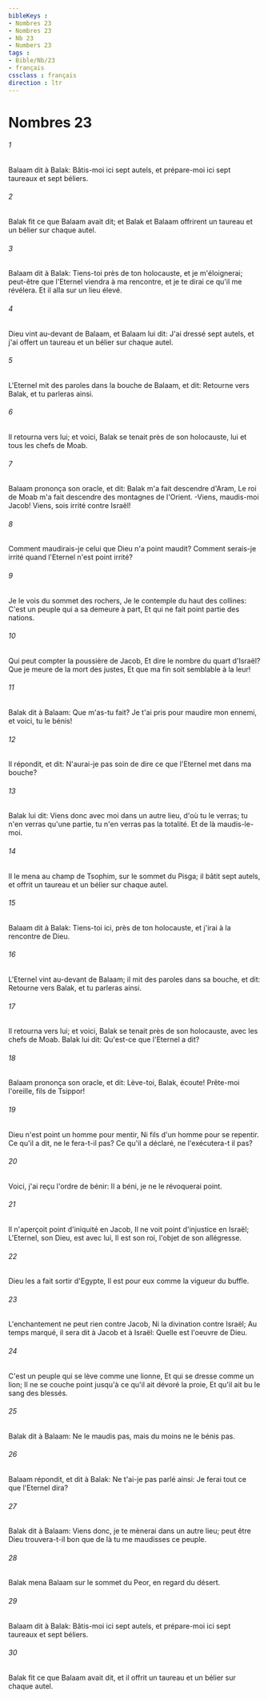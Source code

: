 ```yaml
---
bibleKeys : 
- Nombres 23
- Nombres 23
- Nb 23
- Numbers 23
tags : 
- Bible/Nb/23
- français
cssclass : français
direction : ltr
---
```


# Nombres 23

###### 1
Balaam dit à Balak: Bâtis-moi ici sept autels, et prépare-moi ici sept taureaux et sept béliers.
###### 2
Balak fit ce que Balaam avait dit; et Balak et Balaam offrirent un taureau et un bélier sur chaque autel.
###### 3
Balaam dit à Balak: Tiens-toi près de ton holocauste, et je m'éloignerai; peut-être que l'Eternel viendra à ma rencontre, et je te dirai ce qu'il me révélera. Et il alla sur un lieu élevé.
###### 4
Dieu vint au-devant de Balaam, et Balaam lui dit: J'ai dressé sept autels, et j'ai offert un taureau et un bélier sur chaque autel.
###### 5
L'Eternel mit des paroles dans la bouche de Balaam, et dit: Retourne vers Balak, et tu parleras ainsi.
###### 6
Il retourna vers lui; et voici, Balak se tenait près de son holocauste, lui et tous les chefs de Moab.
###### 7
Balaam prononça son oracle, et dit: Balak m'a fait descendre d'Aram, Le roi de Moab m'a fait descendre des montagnes de l'Orient. -Viens, maudis-moi Jacob! Viens, sois irrité contre Israël!
###### 8
Comment maudirais-je celui que Dieu n'a point maudit? Comment serais-je irrité quand l'Eternel n'est point irrité?
###### 9
Je le vois du sommet des rochers, Je le contemple du haut des collines: C'est un peuple qui a sa demeure à part, Et qui ne fait point partie des nations.
###### 10
Qui peut compter la poussière de Jacob, Et dire le nombre du quart d'Israël? Que je meure de la mort des justes, Et que ma fin soit semblable à la leur!
###### 11
Balak dit à Balaam: Que m'as-tu fait? Je t'ai pris pour maudire mon ennemi, et voici, tu le bénis!
###### 12
Il répondit, et dit: N'aurai-je pas soin de dire ce que l'Eternel met dans ma bouche?
###### 13
Balak lui dit: Viens donc avec moi dans un autre lieu, d'où tu le verras; tu n'en verras qu'une partie, tu n'en verras pas la totalité. Et de là maudis-le-moi.
###### 14
Il le mena au champ de Tsophim, sur le sommet du Pisga; il bâtit sept autels, et offrit un taureau et un bélier sur chaque autel.
###### 15
Balaam dit à Balak: Tiens-toi ici, près de ton holocauste, et j'irai à la rencontre de Dieu.
###### 16
L'Eternel vint au-devant de Balaam; il mit des paroles dans sa bouche, et dit: Retourne vers Balak, et tu parleras ainsi.
###### 17
Il retourna vers lui; et voici, Balak se tenait près de son holocauste, avec les chefs de Moab. Balak lui dit: Qu'est-ce que l'Eternel a dit?
###### 18
Balaam prononça son oracle, et dit: Lève-toi, Balak, écoute! Prête-moi l'oreille, fils de Tsippor!
###### 19
Dieu n'est point un homme pour mentir, Ni fils d'un homme pour se repentir. Ce qu'il a dit, ne le fera-t-il pas? Ce qu'il a déclaré, ne l'exécutera-t il pas?
###### 20
Voici, j'ai reçu l'ordre de bénir: Il a béni, je ne le révoquerai point.
###### 21
Il n'aperçoit point d'iniquité en Jacob, Il ne voit point d'injustice en Israël; L'Eternel, son Dieu, est avec lui, Il est son roi, l'objet de son allégresse.
###### 22
Dieu les a fait sortir d'Egypte, Il est pour eux comme la vigueur du buffle.
###### 23
L'enchantement ne peut rien contre Jacob, Ni la divination contre Israël; Au temps marqué, il sera dit à Jacob et à Israël: Quelle est l'oeuvre de Dieu.
###### 24
C'est un peuple qui se lève comme une lionne, Et qui se dresse comme un lion; Il ne se couche point jusqu'à ce qu'il ait dévoré la proie, Et qu'il ait bu le sang des blessés.
###### 25
Balak dit à Balaam: Ne le maudis pas, mais du moins ne le bénis pas.
###### 26
Balaam répondit, et dit à Balak: Ne t'ai-je pas parlé ainsi: Je ferai tout ce que l'Eternel dira?
###### 27
Balak dit à Balaam: Viens donc, je te mènerai dans un autre lieu; peut être Dieu trouvera-t-il bon que de là tu me maudisses ce peuple.
###### 28
Balak mena Balaam sur le sommet du Peor, en regard du désert.
###### 29
Balaam dit à Balak: Bâtis-moi ici sept autels, et prépare-moi ici sept taureaux et sept béliers.
###### 30
Balak fit ce que Balaam avait dit, et il offrit un taureau et un bélier sur chaque autel.
